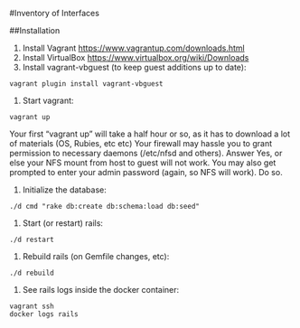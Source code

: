 #Inventory of Interfaces

##Installation

1. Install Vagrant https://www.vagrantup.com/downloads.html
1. Install VirtualBox  https://www.virtualbox.org/wiki/Downloads
1. Install vagrant-vbguest (to keep guest additions up to date):

  ```
  vagrant plugin install vagrant-vbguest
  ```
1. Start vagrant:

  ```
  vagrant up
  ```

  Your first “vagrant up” will take a half hour or so, as it has to download a lot of materials (OS, Rubies, etc etc)
  Your firewall may hassle you to grant permission to necessary daemons (/etc/nfsd and others). Answer Yes, or else your NFS mount from host to guest will not work.
  You may also get prompted to enter your admin password (again, so NFS will work). Do so.
1. Initialize the database:

  ```
  ./d cmd "rake db:create db:schema:load db:seed"
  ```
1. Start (or restart) rails:

  ```
  ./d restart
  ```
1. Rebuild rails (on Gemfile changes, etc):
  ```
  ./d rebuild
  ```
1. See rails logs inside the docker container:
  ```
  vagrant ssh
  docker logs rails
  ```

